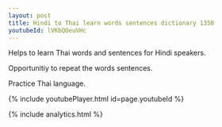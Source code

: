 ```yaml
---
layout: post
title: Hindi to Thai learn words sentences dictionary 1358 
youtubeId: lVKbQOeuVHc
---
```

 
 
Helps to learn Thai words and sentences for Hindi speakers.

Opportunitiy to repeat the words sentences. 

Practice Thai language. 
 
{% include youtubePlayer.html id=page.youtubeId %}
 
 
{% include analytics.html %}